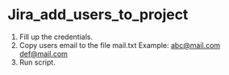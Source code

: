 # Jira_add_users_to_project
1. Fill up the credentials.
2. Copy users email to the file mail.txt
Example:
abc@mail.com
def@mail.com
3. Run script.
